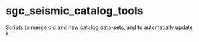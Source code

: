 # sgc_seismic_catalog_tools
Scripts to merge old and new catalog data-sets, and to automatially update it.

